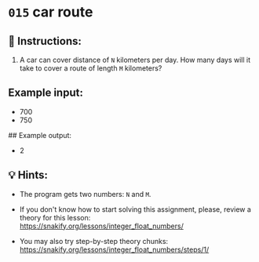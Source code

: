 # `015` car route

## 📝 Instructions:

1. A car can cover distance of `N` kilometers per day. How many days will it take to cover a route of length `M` kilometers? 

## Example input:

+ 700
+ 750

## Example output:

+ 2

## 💡 Hints:

+ The program gets two numbers: `N` and `M`.

+ If you don't know how to start solving this assignment, please, review a theory for this lesson: https://snakify.org/lessons/integer_float_numbers/

+ You may also try step-by-step theory chunks: https://snakify.org/lessons/integer_float_numbers/steps/1/